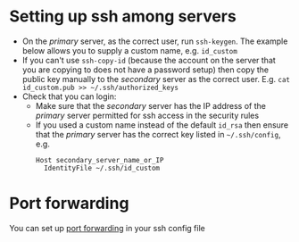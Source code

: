 # Setting up ssh among servers

- On the *primary* server, as the correct user, run `ssh-keygen`. The example below allows you to supply a custom name, e.g. `id_custom`
- If you can't use `ssh-copy-id` (because the account on the server that you are copying to does not have a password setup) then copy the public key manually to the *secondary* server as the correct user. E.g. `cat id_custom.pub >> ~/.ssh/authorized_keys`
- Check that you can login:
  - Make sure that the *secondary* server has the IP address of the *primary* server permitted for ssh access in the security rules
  - If you used a custom name instead of the default `id_rsa` then ensure that the *primary* server has the correct key listed in `~/.ssh/config`, e.g.
    ```
    Host secondary_server_name_or_IP
      IdentityFile ~/.ssh/id_custom

    ```

# Port forwarding

You can set up [port forwarding](http://nerderati.com/2011/03/17/simplify-your-life-with-an-ssh-config-file/#going-further) in your ssh config file
